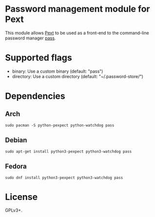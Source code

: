 # Password management module for Pext
This module allows [Pext](https://github.com/Pext/Pext) to be used as a
front-end to the command-line password manager
[pass](https://www.passwordstore.org/).

# Supported flags
- binary: Use a custom binary (default: "pass")
- directory: Use a custom directory (default: "~/.password-store/")

# Dependencies
## Arch

    sudo pacman -S python-pexpect python-watchdog pass

## Debian

    sudo apt-get install python3-pexpect python3-watchdog pass

## Fedora

    sudo dnf install python3-pexpect python3-watchdog pass

# License
GPLv3+.
